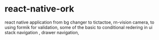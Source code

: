 # react-native-ork
react native application from bg changer to tictactoe, rn-vision camera, to using formik for validation, some of the basic to conditional redering in ui
stack navigation , drawer navigation, 
